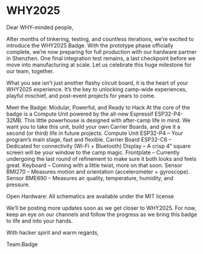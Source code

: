 # WHY2025
Dear WHY-minded people,

After months of tinkering, testing, and countless iterations, we’re excited to introduce the WHY2025 Badge.
With the prototype phase officially complete, we’re now preparing for full production with our hardware partner in Shenzhen.
One final integration test remains, a last checkpoint before we move into manufacturing at scale.
Let us celebrate this huge milestone for our team, together.

What you see isn’t just another flashy circuit board, it is the heart of your WHY2025 experience.
It’s the key to unlocking camp-wide experiences, playful mischief, and post-event projects for years to come.

Meet the Badge: Modular, Powerful, and Ready to Hack At the core of the badge is a Compute Unit powered by the all-new Espressif ESP32-P4-32MB.
This little powerhouse is designed with after-camp life in mind.
We want you to take this unit, build your own Carrier Boards, and give it a second (or third) life in future projects.
Compute Unit ESP32-P4 – Your program’s main stage, fast and flexible.
Carrier Board ESP32-C6 – Dedicated for connectivity (Wi-Fi + Bluetooth)
Display – A crisp 4” square screen will be your window to the camp magic.
Frontplate – Currently undergoing the last round of refinement to make sure it both looks and feels great.
Keyboard – Coming with a little twist, more on that soon. Sensor BMI270 – Measures motion and orientation (accelerometer + gyroscope).
Sensor BME690 – Measures air quality, temperature, humidity, and pressure.

Open Hardware: All schematics are available under the MIT license

We’ll be posting more updates soon as we get closer to WHY2025. For now,
keep an eye on our channels and follow the progress as we bring this badge to life and into your hands.

With hacker spirit and warm regards,

Team:Badge